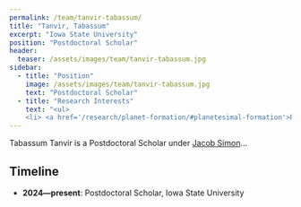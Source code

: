 ```yaml
---
permalink: /team/tanvir-tabassum/
title: "Tanvir, Tabassum"
excerpt: "Iowa State University"
position: "Postdoctoral Scholar"
header:
  teaser: /assets/images/team/tanvir-tabassum.jpg
sidebar:
  - title: "Position"
    image: /assets/images/team/tanvir-tabassum.jpg
    text: "Postdoctoral Scholar"
  - title: "Research Interests"
    text: "<ul>
    <li> <a href='/research/planet-formation/#planetesimal-formation'>Planetesimal formation</a>"
---
```

Tabassum Tanvir is a Postdoctoral Scholar under [Jacob Simon](/team/isu-00-simon-jacob)...


## Timeline
- __2024—present__: Postdoctoral Scholar, Iowa State University
